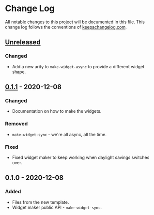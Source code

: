# Change Log
All notable changes to this project will be documented in this file. This change log follows the conventions of [keepachangelog.com](http://keepachangelog.com/).

## [Unreleased]
### Changed
- Add a new arity to `make-widget-async` to provide a different widget shape.

## [0.1.1] - 2020-12-08
### Changed
- Documentation on how to make the widgets.

### Removed
- `make-widget-sync` - we're all async, all the time.

### Fixed
- Fixed widget maker to keep working when daylight savings switches over.

## 0.1.0 - 2020-12-08
### Added
- Files from the new template.
- Widget maker public API - `make-widget-sync`.

[Unreleased]: https://github.com/your-name/day8/compare/0.1.1...HEAD
[0.1.1]: https://github.com/your-name/day8/compare/0.1.0...0.1.1
